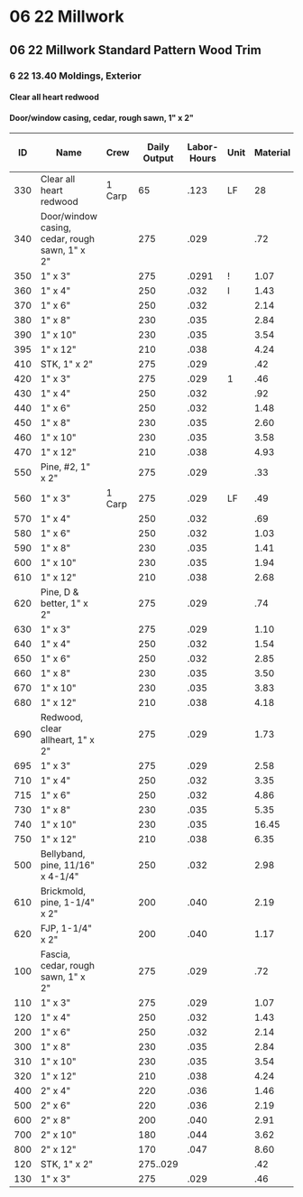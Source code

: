 # 06 22 Millwork  
## 06 22 Millwork Standard Pattern Wood Trim  
### 6 22 13.40 Moldings, Exterior

#### Clear all heart redwood  
#### Door/window casing, cedar, rough sawn, 1" x 2"

| ID  | Name                                                      | Crew   | Daily Output | Labor-Hours | Unit | Material | Labor | Equipment | Total  | Total Incl O&P |
|-----|-----------------------------------------------------------|--------|--------------|-------------|------|----------|-------|-----------|--------|----------------|
| 330 | Clear all heart redwood                                   | 1 Carp | 65           | .123        | LF   | 28       | 6.95  |           | 34.95  | 41.50          |
| 340 | Door/window casing, cedar, rough sawn, 1" x 2"            |        | 275          | .029        |      | .72      | 1.64  |           | 2.36   | 3.24           |
| 350 | 1" x 3"                                                   |        | 275          | .0291       | !    | 1.07     | 1.64  |           | 2.711  | 3.62           |
| 360 | 1" x 4"                                                   |        | 250          | .032        | I    | 1.43     | 1.80  |           | 3.23   | 4.26           |
| 370 | 1" x 6"                                                   |        | 250          | .032        |      | 2.14     | 1.80  |           | 3.94   | 5.05           |
| 380 | 1" x 8"                                                   |        | 230          | .035        |      | 2.84     | 1.96  |           | 4.80   | 6.05           |
| 390 | 1" x 10"                                                  |        | 230          | .035        |      | 3.54     | 1.96  |           | 5.50   | 6.80           |
| 395 | 1" x 12"                                                  |        | 210          | .038        |      | 4.24     | 2.14  |           | 6.38   | 7.85           |
| 410 | STK, 1" x 2"                                              |        | 275          | .029        |      | .42      | 1.64  |           | 2.06   | 2.90           |
| 420 | 1" x 3"                                                   |        | 275          | .029        | 1    | .46      | 1.64  |           | 2.10   | 2.95           |
| 430 | 1" x 4"                                                   |        | 250          | .032        |      | .92      | 1.80  |           | 2.72   | 3.70           |
| 440 | 1" x 6"                                                   |        | 250          | .032        |      | 1.48     | 1.80  |           | 3.28   | 4.31           |
| 450 | 1" x 8"                                                   |        | 230          | .035        |      | 2.60     | 1.96  |           | 4.56   | 5.75           |
| 460 | 1" x 10"                                                  |        | 230          | .035        |      | 3.58     | 1.96  |           | 5.54   | 6.85           |
| 470 | 1" x 12"                                                  |        | 210          | .038        |      | 4.93     | 2.14  |           | 7.07   | 8.65           |
| 550 | Pine, #2, 1" x 2"                                         |        | 275          | .029        |      | .33      | 1.64  |           | 1.97   | 2.81           |
| 560 | 1" x 3"                                                   | 1 Carp | 275          | .029        | LF   | .49      | 1.64  |           | 2.13   | 2.98           |
| 570 | 1" x 4"                                                   |        | 250          | .032        |      | .69      | 1.80  |           | 2.49   | 3.44           |
| 580 | 1" x 6"                                                   |        | 250          | .032        |      | 1.03     | 1.80  |           | 2.83   | 3.82           |
| 590 | 1" x 8"                                                   |        | 230          | .035        |      | 1.41     | 1.96  |           | 3.37   | 4.46           |
| 600 | 1" x 10"                                                  |        | 230          | .035        |      | 1.94     | 1.96  |           | 3.90   | 5.05           |
| 610 | 1" x 12"                                                  |        | 210          | .038        |      | 2.68     | 2.14  |           | 4.82   | 6.15           |
| 620 | Pine, D & better, 1" x 2"                                 |        | 275          | .029        |      | .74      | 1.64  |           | 2.38   | 3.26           |
| 630 | 1" x 3"                                                   |        | 275          | .029        |      | 1.10     | 1.64  |           | 2.74   | 3.65           |
| 640 | 1" x 4"                                                   |        | 250          | .032        |      | 1.54     | 1.80  |           | 3.34   | 4.38           |
| 650 | 1" x 6"                                                   |        | 250          | .032        |      | 2.85     | 1.80  |           | 4.65   | 5.80           |
| 660 | 1" x 8"                                                   |        | 230          | .035        |      | 3.50     | 1.96  |           | 5.46   | 6.75           |
| 670 | 1" x 10"                                                  |        | 230          | .035        |      | 3.83     | 1.96  |           | 5.79   | 7.15           |
| 680 | 1" x 12"                                                  |        | 210          | .038        |      | 4.18     | 2.14  |           | 6.32   | 7.80           |
| 690 | Redwood, clear allheart, 1" x 2"                          |        | 275          | .029        |      | 1.73     | 1.64  |           | 3.37   | 4.34           |
| 695 | 1" x 3"                                                   |        | 275          | .029        |      | 2.58     | 1.64  |           | 4.22   | 5.25           |
| 710 | 1" x 4"                                                   |        | 250          | .032        |      | 3.35     | 1.80  |           | 5.15   | 6.35           |
| 715 | 1" x 6"                                                   |        | 250          | .032        |      | 4.86     | 1.80  |           | 6.66   | 8.05           |
| 730 | 1" x 8"                                                   |        | 230          | .035        |      | 5.35     | 1.96  |           | 7.31   | 8.80           |
| 740 | 1" x 10"                                                  |        | 230          | .035        |      | 16.45    | 1.96  |           | 18.41  | 21             |
| 750 | 1" x 12"                                                  |        | 210          | .038        |      | 6.35     | 2.14  |           | 8.49   | 10.20          |
| 500 | Bellyband, pine, 11/16" x 4-1/4"                          |        | 250          | .032        |      | 2.98     | 1.80  |           | 4.78   | 5.95           |
| 610 | Brickmold, pine, 1-1/4" x 2"                              |        | 200          | .040        |      | 2.19     | 2.25  |           | 4.44   | 5.75           |
| 620 | FJP, 1-1/4" x 2"                                          |        | 200          | .040        |      | 1.17     | 2.25  |           | 3.42   | 4.64           |
| 100 | Fascia, cedar, rough sawn, 1" x 2"                        |        | 275          | .029        |      | .72      | 1.64  |           | 2.36   | 3.24           |
| 110 | 1" x 3"                                                   |        | 275          | .029        |      | 1.07     | 1.64  |           | 2.71   | 3.62           |
| 120 | 1" x 4"                                                   |        | 250          | .032        |      | 1.43     | 1.80  |           | 3.23   | 4.26           |
| 200 | 1" x 6"                                                   |        | 250          | .032        |      | 2.14     | 1.80  |           | 3.94   | 5.05           |
| 300 | 1" x 8"                                                   |        | 230          | .035        |      | 2.84     | 1.96  |           | 4.80   | 6.05           |
| 310 | 1" x 10"                                                  |        | 230          | .035        |      | 3.54     | 1.96  |           | 5.50   | 6.80           |
| 320 | 1" x 12"                                                  |        | 210          | .038        |      | 4.24     | 2.14  |           | 6.38   | 7.85           |
| 400 | 2" x 4"                                                   |        | 220          | .036        |      | 1.46     | 2.05  |           | 3.51   | 4.66           |
| 500 | 2" x 6"                                                   |        | 220          | .036        |      | 2.19     | 2.05  |           | 4.24   | 5.45           |
| 600 | 2" x 8"                                                   |        | 200          | .040        |      | 2.91     | 2.25  |           | 5.16   | 6.55           |
| 700 | 2" x 10"                                                  |        | 180          | .044        |      | 3.62     | 2.50  |           | 6.12   | 7.70           |
| 800 | 2" x 12"                                                  |        | 170          | .047        |      | 8.60     | 2.65  |           | 11.25  | 13.40          |
| 120 | STK, 1" x 2"                                              |        | 275..029     |             |      | .42      | 1.64  |           | 2.06   | 2.90           |
| 130 | 1" x 3"                                                   |        | 275          | .029        |      | .46      | 1.64  |           | 2.10   | 2.95           |